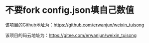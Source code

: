 # 不要fork  config.json填自己数值

该项目的Github地址为：https://github.com/erwanjun/weixin_tuisong

该项目的码云地址为：https://gitee.com/erwanjun/weixin_tuisong
